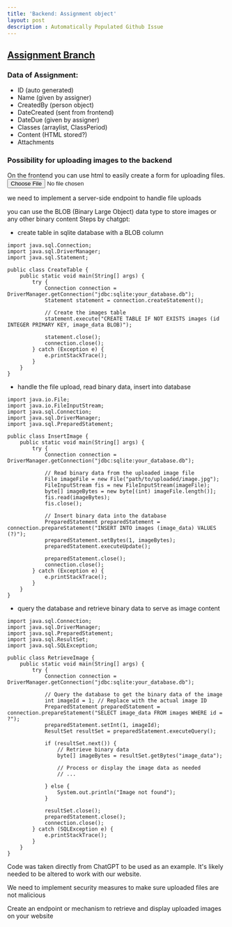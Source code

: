 ```yaml
---
title: 'Backend: Assignment object'
layout: post
description : Automatically Populated Github Issue
---
```


## [Assignment Branch](https://github.com/John-sCC/jcc_backend/tree/assignment_object)

### Data of Assignment:
- ID (auto generated)
- Name (given by assigner)
- CreatedBy (person object)
- DateCreated (sent from frontend)
- DateDue (given by assigner)
- Classes (arraylist, ClassPeriod)
- Content (HTML stored?)
- Attachments  

### Possibility for uploading images to the backend 

On the frontend you can use html to easily create a form for uploading files. <input type="file">

we need to implement a server-side endpoint to handle file uploads

you can use the BLOB (Binary Large Object) data type to store images or any other binary content
Steps by chatgpt:

- create table in sqlite database with a BLOB column
```
import java.sql.Connection;
import java.sql.DriverManager;
import java.sql.Statement;

public class CreateTable {
    public static void main(String[] args) {
        try {
            Connection connection = DriverManager.getConnection("jdbc:sqlite:your_database.db");
            Statement statement = connection.createStatement();

            // Create the images table
            statement.execute("CREATE TABLE IF NOT EXISTS images (id INTEGER PRIMARY KEY, image_data BLOB)");

            statement.close();
            connection.close();
        } catch (Exception e) {
            e.printStackTrace();
        }
    }
}
```

- handle the file upload, read binary data, insert into database
```
import java.io.File;
import java.io.FileInputStream;
import java.sql.Connection;
import java.sql.DriverManager;
import java.sql.PreparedStatement;

public class InsertImage {
    public static void main(String[] args) {
        try {
            Connection connection = DriverManager.getConnection("jdbc:sqlite:your_database.db");

            // Read binary data from the uploaded image file
            File imageFile = new File("path/to/uploaded/image.jpg");
            FileInputStream fis = new FileInputStream(imageFile);
            byte[] imageBytes = new byte[(int) imageFile.length()];
            fis.read(imageBytes);
            fis.close();

            // Insert binary data into the database
            PreparedStatement preparedStatement = connection.prepareStatement("INSERT INTO images (image_data) VALUES (?)");
            preparedStatement.setBytes(1, imageBytes);
            preparedStatement.executeUpdate();

            preparedStatement.close();
            connection.close();
        } catch (Exception e) {
            e.printStackTrace();
        }
    }
}
```

- query the database and retrieve binary data to serve as image content
```
import java.sql.Connection;
import java.sql.DriverManager;
import java.sql.PreparedStatement;
import java.sql.ResultSet;
import java.sql.SQLException;

public class RetrieveImage {
    public static void main(String[] args) {
        try {
            Connection connection = DriverManager.getConnection("jdbc:sqlite:your_database.db");

            // Query the database to get the binary data of the image
            int imageId = 1; // Replace with the actual image ID
            PreparedStatement preparedStatement = connection.prepareStatement("SELECT image_data FROM images WHERE id = ?");
            preparedStatement.setInt(1, imageId);
            ResultSet resultSet = preparedStatement.executeQuery();

            if (resultSet.next()) {
                // Retrieve binary data
                byte[] imageBytes = resultSet.getBytes("image_data");

                // Process or display the image data as needed
                // ...

            } else {
                System.out.println("Image not found");
            }

            resultSet.close();
            preparedStatement.close();
            connection.close();
        } catch (SQLException e) {
            e.printStackTrace();
        }
    }
}
```

Code was taken directly from ChatGPT to be used as an example. It's likely needed to be altered to work with our website.

We need to implement security measures to make sure uploaded files are not malicious

Create an endpoint or mechanism to retrieve and display uploaded images on your website

